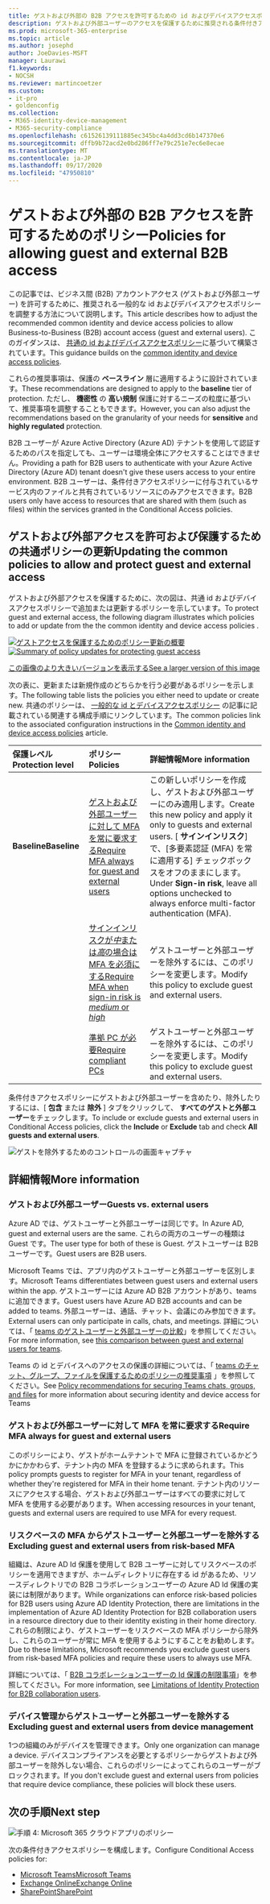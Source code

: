 ```yaml
---
title: ゲストおよび外部の B2B アクセスを許可するための id およびデバイスアクセスポリシー-Microsoft 365 for enterprise |Microsoft Docs
description: ゲストおよび外部ユーザーのアクセスを保護するために推奨される条件付きアクセスと関連ポリシーについて説明します。
ms.prod: microsoft-365-enterprise
ms.topic: article
ms.author: josephd
author: JoeDavies-MSFT
manager: Laurawi
f1.keywords:
- NOCSH
ms.reviewer: martincoetzer
ms.custom:
- it-pro
- goldenconfig
ms.collection:
- M365-identity-device-management
- M365-security-compliance
ms.openlocfilehash: c61526139111885ec345bc4a4dd3cd6b147370e6
ms.sourcegitcommit: dffb9b72acd2e0bd286ff7e79c251e7ec6e8ecae
ms.translationtype: MT
ms.contentlocale: ja-JP
ms.lasthandoff: 09/17/2020
ms.locfileid: "47950810"
---
```

# <a name="policies-for-allowing-guest-and-external-b2b-access"></a><span data-ttu-id="8e8a3-103">ゲストおよび外部の B2B アクセスを許可するためのポリシー</span><span class="sxs-lookup"><span data-stu-id="8e8a3-103">Policies for allowing guest and external B2B access</span></span>

<span data-ttu-id="8e8a3-104">この記事では、ビジネス間 (B2B) アカウントアクセス (ゲストおよび外部ユーザー) を許可するために、推奨される一般的な id およびデバイスアクセスポリシーを調整する方法について説明します。</span><span class="sxs-lookup"><span data-stu-id="8e8a3-104">This article describes how to adjust the recommended common identity and device access policies to allow Business-to-Business (B2B) account access (guest and external users).</span></span> <span data-ttu-id="8e8a3-105">このガイダンスは、 [共通の id およびデバイスアクセスポリシー](identity-access-policies.md)に基づいて構築されています。</span><span class="sxs-lookup"><span data-stu-id="8e8a3-105">This guidance builds on the [common identity and device access policies](identity-access-policies.md).</span></span>

<span data-ttu-id="8e8a3-106">これらの推奨事項は、保護の **ベースライン** 層に適用するように設計されています。</span><span class="sxs-lookup"><span data-stu-id="8e8a3-106">These recommendations are designed to apply to the **baseline** tier of protection.</span></span> <span data-ttu-id="8e8a3-107">ただし、 **機密性** の **高い規制** 保護に対するニーズの粒度に基づいて、推奨事項を調整することもできます。</span><span class="sxs-lookup"><span data-stu-id="8e8a3-107">However, you can also adjust the recommendations based on the granularity of your needs for **sensitive** and **highly regulated** protection.</span></span> 

<span data-ttu-id="8e8a3-108">B2B ユーザーが Azure Active Directory (Azure AD) テナントを使用して認証するためのパスを指定しても、ユーザーは環境全体にアクセスすることはできません。</span><span class="sxs-lookup"><span data-stu-id="8e8a3-108">Providing a path for B2B users to authenticate with your Azure Active Directory (Azure AD) tenant doesn't give these users access to your entire environment.</span></span> <span data-ttu-id="8e8a3-109">B2B ユーザーは、条件付きアクセスポリシーに付与されているサービス内のファイルと共有されているリソースにのみアクセスできます。</span><span class="sxs-lookup"><span data-stu-id="8e8a3-109">B2B users only have access to resources that are shared with them (such as files) within the services granted in the Conditional Access policies.</span></span>

## <a name="updating-the-common-policies-to-allow-and-protect-guest-and-external-access"></a><span data-ttu-id="8e8a3-110">ゲストおよび外部アクセスを許可および保護するための共通ポリシーの更新</span><span class="sxs-lookup"><span data-stu-id="8e8a3-110">Updating the common policies to allow and protect guest and external access</span></span> 

<span data-ttu-id="8e8a3-111">ゲストおよび外部アクセスを保護するために、次の図は、共通 id およびデバイスアクセスポリシーで追加または更新するポリシーを示しています。</span><span class="sxs-lookup"><span data-stu-id="8e8a3-111">To protect guest and external access, the following diagram illustrates which policies to add or update from the the common identity and device access policies .</span></span> 

<span data-ttu-id="8e8a3-112">[![ゲストアクセスを保護するためのポリシー更新の概要](../media/microsoft-365-policies-configurations/identity-access-ruleset-guest.png)](https://github.com/MicrosoftDocs/microsoft-365-docs/raw/public/microsoft-365/media/microsoft-365-policies-configurations/identity-access-ruleset-guest.png)</span><span class="sxs-lookup"><span data-stu-id="8e8a3-112">[![Summary of policy updates for protecting guest access](../media/microsoft-365-policies-configurations/identity-access-ruleset-guest.png)](https://github.com/MicrosoftDocs/microsoft-365-docs/raw/public/microsoft-365/media/microsoft-365-policies-configurations/identity-access-ruleset-guest.png)</span></span>

[<span data-ttu-id="8e8a3-113">この画像のより大きいバージョンを表示する</span><span class="sxs-lookup"><span data-stu-id="8e8a3-113">See a larger version of this image</span></span>](https://github.com/MicrosoftDocs/microsoft-365-docs/raw/public/microsoft-365/media/microsoft-365-policies-configurations/identity-access-ruleset-guest.png)

<span data-ttu-id="8e8a3-114">次の表に、更新または新規作成のどちらかを行う必要があるポリシーを示します。</span><span class="sxs-lookup"><span data-stu-id="8e8a3-114">The following table lists the policies you either need to update or create new.</span></span> <span data-ttu-id="8e8a3-115">共通のポリシーは、 [一般的な id とデバイスアクセスポリシー](identity-access-policies.md) の記事に記載されている関連する構成手順にリンクしています。</span><span class="sxs-lookup"><span data-stu-id="8e8a3-115">The common policies link to the associated configuration instructions in the [Common identity and device access policies](identity-access-policies.md) article.</span></span>

|<span data-ttu-id="8e8a3-116">保護レベル</span><span class="sxs-lookup"><span data-stu-id="8e8a3-116">Protection level</span></span>|<span data-ttu-id="8e8a3-117">ポリシー</span><span class="sxs-lookup"><span data-stu-id="8e8a3-117">Policies</span></span>|<span data-ttu-id="8e8a3-118">詳細情報</span><span class="sxs-lookup"><span data-stu-id="8e8a3-118">More information</span></span>|
|:---------------|:-------|:----------------|
|<span data-ttu-id="8e8a3-119">**Baseline**</span><span class="sxs-lookup"><span data-stu-id="8e8a3-119">**Baseline**</span></span>|[<span data-ttu-id="8e8a3-120">ゲストおよび外部ユーザーに対して MFA を常に要求する</span><span class="sxs-lookup"><span data-stu-id="8e8a3-120">Require MFA always for guest and external users</span></span>](identity-access-policies.md#require-mfa-based-on-sign-in-risk)|<span data-ttu-id="8e8a3-121">この新しいポリシーを作成し、ゲストおよび外部ユーザーにのみ適用します。</span><span class="sxs-lookup"><span data-stu-id="8e8a3-121">Create this new policy and apply it only to guests and external users.</span></span> <span data-ttu-id="8e8a3-122">[ **サインインリスク**] で、[多要素認証 (MFA) を常に適用する] チェックボックスをオフのままにします。</span><span class="sxs-lookup"><span data-stu-id="8e8a3-122">Under **Sign-in risk**, leave all options unchecked to always enforce multi-factor authentication (MFA).</span></span>|
|        |[<span data-ttu-id="8e8a3-123">サインインリスクが*中*または*高*の場合は MFA を必須にする</span><span class="sxs-lookup"><span data-stu-id="8e8a3-123">Require MFA when sign-in risk is *medium* or *high*</span></span>](identity-access-policies.md#require-mfa-based-on-sign-in-risk)|<span data-ttu-id="8e8a3-124">ゲストユーザーと外部ユーザーを除外するには、このポリシーを変更します。</span><span class="sxs-lookup"><span data-stu-id="8e8a3-124">Modify this policy to exclude guest and external users.</span></span>|
|        |[<span data-ttu-id="8e8a3-125">準拠 PC が必要</span><span class="sxs-lookup"><span data-stu-id="8e8a3-125">Require compliant PCs</span></span>](identity-access-policies.md#require-compliant-pcs-but-not-compliant-phones-and-tablets)|<span data-ttu-id="8e8a3-126">ゲストユーザーと外部ユーザーを除外するには、このポリシーを変更します。</span><span class="sxs-lookup"><span data-stu-id="8e8a3-126">Modify this policy to exclude guest and external users.</span></span>|

<span data-ttu-id="8e8a3-127">条件付きアクセスポリシーにゲストおよび外部ユーザーを含めたり、除外したりするには、[ **包含** または **除外** ] タブをクリックして、 **すべてのゲストと外部ユーザー**をチェックします。</span><span class="sxs-lookup"><span data-stu-id="8e8a3-127">To include or exclude guests and external users in Conditional Access policies, click the **Include** or **Exclude** tab and check **All guests and external users**.</span></span>

![ゲストを除外するためのコントロールの画面キャプチャ](../media/microsoft-365-policies-configurations/identity-access-exclude-guests-ui.png)

## <a name="more-information"></a><span data-ttu-id="8e8a3-129">詳細情報</span><span class="sxs-lookup"><span data-stu-id="8e8a3-129">More information</span></span>

### <a name="guests-vs-external-users"></a><span data-ttu-id="8e8a3-130">ゲストおよび外部ユーザー</span><span class="sxs-lookup"><span data-stu-id="8e8a3-130">Guests vs. external users</span></span>
<span data-ttu-id="8e8a3-131">Azure AD では、ゲストユーザーと外部ユーザーは同じです。</span><span class="sxs-lookup"><span data-stu-id="8e8a3-131">In Azure AD, guest and external users are the same.</span></span> <span data-ttu-id="8e8a3-132">これらの両方のユーザーの種類は Guest です。</span><span class="sxs-lookup"><span data-stu-id="8e8a3-132">The user type for both of these is Guest.</span></span> <span data-ttu-id="8e8a3-133">ゲストユーザーは B2B ユーザーです。</span><span class="sxs-lookup"><span data-stu-id="8e8a3-133">Guest users are B2B users.</span></span>

<span data-ttu-id="8e8a3-134">Microsoft Teams では、アプリ内のゲストユーザーと外部ユーザーを区別します。</span><span class="sxs-lookup"><span data-stu-id="8e8a3-134">Microsoft Teams differentiates between guest users and external users within the app.</span></span> <span data-ttu-id="8e8a3-135">ゲストユーザーには Azure AD B2B アカウントがあり、teams に追加できます。</span><span class="sxs-lookup"><span data-stu-id="8e8a3-135">Guest users have Azure AD B2B accounts and can be added to teams.</span></span> <span data-ttu-id="8e8a3-136">外部ユーザーは、通話、チャット、会議にのみ参加できます。</span><span class="sxs-lookup"><span data-stu-id="8e8a3-136">External users can only participate in calls, chats, and meetings.</span></span> <span data-ttu-id="8e8a3-137">詳細については、「 [teams のゲストユーザーと外部ユーザーの比較](https://docs.microsoft.com/microsoftteams/communicate-with-users-from-other-organizations#compare-external-and-guest-access)」を参照してください。</span><span class="sxs-lookup"><span data-stu-id="8e8a3-137">For more information, see [this comparison between guest and external users for teams](https://docs.microsoft.com/microsoftteams/communicate-with-users-from-other-organizations#compare-external-and-guest-access).</span></span>

<span data-ttu-id="8e8a3-138">Teams の id とデバイスへのアクセスの保護の詳細については、「 [teams のチャット、グループ、ファイルを保護するためのポリシーの推奨事項](teams-access-policies.md) 」を参照してください。</span><span class="sxs-lookup"><span data-stu-id="8e8a3-138">See [Policy recommendations for securing Teams chats, groups, and files](teams-access-policies.md) for more information about securing identity and device access for Teams</span></span>

### <a name="require-mfa-always-for-guest-and-external-users"></a><span data-ttu-id="8e8a3-139">ゲストおよび外部ユーザーに対して MFA を常に要求する</span><span class="sxs-lookup"><span data-stu-id="8e8a3-139">Require MFA always for guest and external users</span></span>
<span data-ttu-id="8e8a3-140">このポリシーにより、ゲストがホームテナントで MFA に登録されているかどうかにかかわらず、テナント内の MFA を登録するように求められます。</span><span class="sxs-lookup"><span data-stu-id="8e8a3-140">This policy prompts guests to register for MFA in your tenant, regardless of whether they're registered for MFA in their home tenant.</span></span> <span data-ttu-id="8e8a3-141">テナント内のリソースにアクセスする場合、ゲストおよび外部ユーザーはすべての要求に対して MFA を使用する必要があります。</span><span class="sxs-lookup"><span data-stu-id="8e8a3-141">When accessing resources in your tenant, guests and external users are required to use MFA for every request.</span></span> 

### <a name="excluding-guest-and-external-users-from-risk-based-mfa"></a><span data-ttu-id="8e8a3-142">リスクベースの MFA からゲストユーザーと外部ユーザーを除外する</span><span class="sxs-lookup"><span data-stu-id="8e8a3-142">Excluding guest and external users from risk-based MFA</span></span>
<span data-ttu-id="8e8a3-143">組織は、Azure AD Id 保護を使用して B2B ユーザーに対してリスクベースのポリシーを適用できますが、ホームディレクトリに存在する id があるため、リソースディレクトリでの B2B コラボレーションユーザーの Azure AD Id 保護の実装には制限があります。</span><span class="sxs-lookup"><span data-stu-id="8e8a3-143">While organizations can enforce risk-based policies for B2B users using Azure AD Identity Protection, there are limitations in the implementation of Azure AD Identity Protection for B2B collaboration users in a resource directory due to their identity existing in their home directory.</span></span> <span data-ttu-id="8e8a3-144">これらの制限により、ゲストユーザーをリスクベースの MFA ポリシーから除外し、これらのユーザーが常に MFA を使用するようにすることをお勧めします。</span><span class="sxs-lookup"><span data-stu-id="8e8a3-144">Due to these limitations, Microsoft recommends you exclude guest users from risk-based MFA policies and require these users to always use MFA.</span></span> 

<span data-ttu-id="8e8a3-145">詳細については、「 [B2B コラボレーションユーザーの Id 保護の制限事項](https://docs.microsoft.com/azure/active-directory/identity-protection/concept-identity-protection-b2b#limitations-of-identity-protection-for-b2b-collaboration-users)」を参照してください。</span><span class="sxs-lookup"><span data-stu-id="8e8a3-145">For more information, see [Limitations of Identity Protection for B2B collaboration users](https://docs.microsoft.com/azure/active-directory/identity-protection/concept-identity-protection-b2b#limitations-of-identity-protection-for-b2b-collaboration-users).</span></span> 

### <a name="excluding-guest-and-external-users-from-device-management"></a><span data-ttu-id="8e8a3-146">デバイス管理からゲストユーザーと外部ユーザーを除外する</span><span class="sxs-lookup"><span data-stu-id="8e8a3-146">Excluding guest and external users from device management</span></span> 
<span data-ttu-id="8e8a3-147">1つの組織のみがデバイスを管理できます。</span><span class="sxs-lookup"><span data-stu-id="8e8a3-147">Only one organization can manage a device.</span></span> <span data-ttu-id="8e8a3-148">デバイスコンプライアンスを必要とするポリシーからゲストおよび外部ユーザーを除外しない場合、これらのポリシーによってこれらのユーザーがブロックされます。</span><span class="sxs-lookup"><span data-stu-id="8e8a3-148">If you don't exclude guest and external users from policies that require device compliance, these policies will block these users.</span></span> 

## <a name="next-step"></a><span data-ttu-id="8e8a3-149">次の手順</span><span class="sxs-lookup"><span data-stu-id="8e8a3-149">Next step</span></span>

![手順 4: Microsoft 365 クラウドアプリのポリシー](../media/microsoft-365-policies-configurations/identity-device-access-steps-next-step-4.png)

<span data-ttu-id="8e8a3-151">次の条件付きアクセスポリシーを構成します。</span><span class="sxs-lookup"><span data-stu-id="8e8a3-151">Configure Conditional Access policies for:</span></span>

- [<span data-ttu-id="8e8a3-152">Microsoft Teams</span><span class="sxs-lookup"><span data-stu-id="8e8a3-152">Microsoft Teams</span></span>](teams-access-policies.md)
- [<span data-ttu-id="8e8a3-153">Exchange Online</span><span class="sxs-lookup"><span data-stu-id="8e8a3-153">Exchange Online</span></span>](secure-email-recommended-policies.md)
- [<span data-ttu-id="8e8a3-154">SharePoint</span><span class="sxs-lookup"><span data-stu-id="8e8a3-154">SharePoint</span></span>](secure-email-recommended-policies.md)

